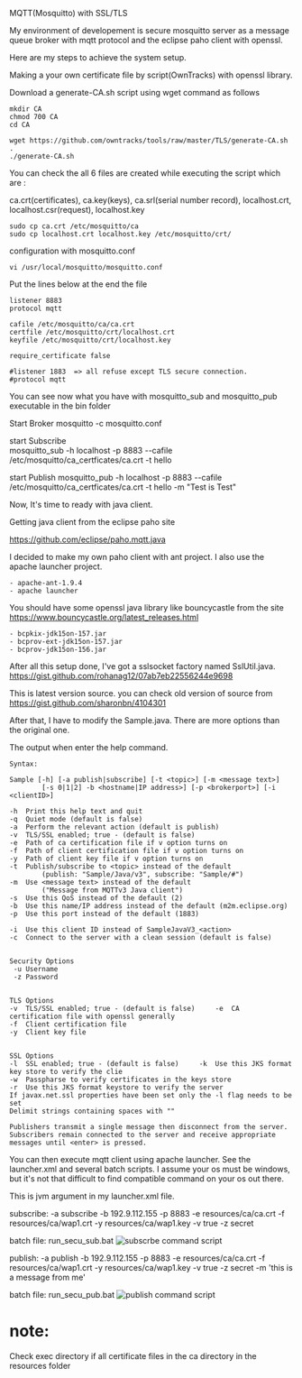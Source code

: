 MQTT(Mosquitto) with SSL/TLS

My environment of developement is 
secure mosquitto server as a message queue broker with mqtt protocol
and the eclipse paho client with openssl.


Here are my steps to achieve the system setup.

Making a your own certificate file by script(OwnTracks) with openssl library.

Download a generate-CA.sh script using wget command as follows

	mkdir CA
	chmod 700 CA
	cd CA

	wget https://github.com/owntracks/tools/raw/master/TLS/generate-CA.sh .
	./generate-CA.sh

You can check the all 6 files are created while executing the script which are : 

 ca.crt(certificates), ca.key(keys), ca.srl(serial number record), localhost.crt, localhost.csr(request), localhost.key

	sudo cp ca.crt /etc/mosquitto/ca
	sudo cp localhost.crt localhost.key /etc/mosquitto/crt/

configuration with mosquitto.conf 

	vi /usr/local/mosquitto/mosquitto.conf 

Put the lines below at the end the file

	listener 8883
	protocol mqtt

	cafile /etc/mosquitto/ca/ca.crt
	certfile /etc/mosquitto/crt/localhost.crt
	keyfile /etc/mosquitto/crt/localhost.key

	require_certificate false   

	#listener 1883  => all refuse except TLS secure connection.
	#protocol mqtt
 


You can see now what you have with mosquitto_sub and mosquitto_pub executable in the bin folder

Start Broker
	mosquitto -c mosquitto.conf 

start Subscribe  
	mosquitto_sub -h localhost -p 8883 --cafile /etc/mosquitto/ca_certficates/ca.crt -t hello

start Publish 
	mosquitto_pub -h localhost -p 8883 --cafile /etc/mosquitto/ca_certficates/ca.crt -t hello -m "Test is Test"  

Now, It's time to ready with java client.

Getting java client from the eclipse paho site

https://github.com/eclipse/paho.mqtt.java

I decided to make my own paho client with ant project.
I also use the apache launcher project.

	- apache-ant-1.9.4
	- apache launcher

You should have some openssl java library like bouncycastle from the site
https://www.bouncycastle.org/latest_releases.html

	- bcpkix-jdk15on-157.jar
	- bcprov-ext-jdk15on-157.jar
	- bcprov-jdk15on-156.jar

After all this setup done, I've got a sslsocket factory named SslUtil.java.
https://gist.github.com/rohanag12/07ab7eb22556244e9698

This is latest version source. you can check old version of source from 
https://gist.github.com/sharonbn/4104301

After that, I have to modify the Sample.java.
There are more options than the original one.

The output when enter the help command.


	Syntax:

    Sample [-h] [-a publish|subscribe] [-t <topic>] [-m <message text>]
            [-s 0|1|2] -b <hostname|IP address>] [-p <brokerport>] [-i <clientID>]

    -h  Print this help text and quit
    -q  Quiet mode (default is false)
    -a  Perform the relevant action (default is publish)
    -v  TLS/SSL enabled; true - (default is false)
    -e  Path of ca certification file if v option turns on
    -f  Path of client certification file if v option turns on
    -y  Path of client key file if v option turns on
    -t  Publish/subscribe to <topic> instead of the default
            (publish: "Sample/Java/v3", subscribe: "Sample/#")
    -m  Use <message text> instead of the default
            ("Message from MQTTv3 Java client")
    -s  Use this QoS instead of the default (2)
    -b  Use this name/IP address instead of the default (m2m.eclipse.org)
    -p  Use this port instead of the default (1883)

    -i  Use this client ID instead of SampleJavaV3_<action>
    -c  Connect to the server with a clean session (default is false)


	Security Options
	 -u Username
	 -z Password
	
	
	TLS Options
	-v  TLS/SSL enabled; true - (default is false)     -e  CA certification file with openssl generally
	-f  Client certification file
	-y  Client key file
	
	
	SSL Options
	-l  SSL enabled; true - (default is false)     -k  Use this JKS format key store to verify the clie
	-w  Passpharse to verify certificates in the keys store
	-r  Use this JKS format keystore to verify the server
	If javax.net.ssl properties have been set only the -l flag needs to be set
	Delimit strings containing spaces with ""
	
	Publishers transmit a single message then disconnect from the server.
	Subscribers remain connected to the server and receive appropriate
	messages until <enter> is pressed.

You can then execute mqtt client using apache launcher.
See the launcher.xml and several batch scripts.
I assume your os must be windows, but it's not that difficult to find compatible command on your os out there.

This is jvm argument in my launcher.xml file.

subscribe:
	-a subscribe -b 192.9.112.155 -p 8883 -e resources/ca/ca.crt -f resources/ca/wap1.crt -y resources/ca/wap1.key -v true -z secret
	
batch file: run_secu_sub.bat
![subscrbe command script](/tls-paho-mosquitto/blob/master/screenshot/command_sub.png?raw=true "subscrbe")
	
publish:
	-a publish -b 192.9.112.155 -p 8883 -e resources/ca/ca.crt -f resources/ca/wap1.crt -y resources/ca/wap1.key -v true -z secret -m 'this is a message from me'

batch file: run_secu_pub.bat
![publish command script](/tls-paho-mosquitto/blob/master/screenshot/command_sub.png?raw=true "publish")


# note: 
Check exec directory if all certificate files in the ca directory in the resources folder


